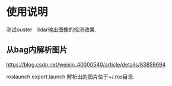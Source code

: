 # 使用说明
测试ouster　lidar输出图像的检测效果.

## 从bag内解析图片
<https://blog.csdn.net/weixin_40000540/article/details/83859694>

roslaunch export.launch
解析出的图片位于~/.ros目录.